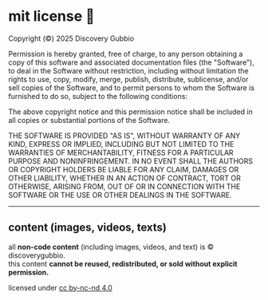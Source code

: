 # mit license  🚀

Copyright (©) 2025 Discovery Gubbio

Permission is hereby granted, free of charge, to any person obtaining a copy
of this software and associated documentation files (the "Software"), to deal
in the Software without restriction, including without limitation the rights
to use, copy, modify, merge, publish, distribute, sublicense, and/or sell
copies of the Software, and to permit persons to whom the Software is
furnished to do so, subject to the following conditions:

The above copyright notice and this permission notice shall be included in all
copies or substantial portions of the Software.

THE SOFTWARE IS PROVIDED "AS IS", WITHOUT WARRANTY OF ANY KIND, EXPRESS OR
IMPLIED, INCLUDING BUT NOT LIMITED TO THE WARRANTIES OF MERCHANTABILITY,
FITNESS FOR A PARTICULAR PURPOSE AND NONINFRINGEMENT. IN NO EVENT SHALL THE
AUTHORS OR COPYRIGHT HOLDERS BE LIABLE FOR ANY CLAIM, DAMAGES OR OTHER
LIABILITY, WHETHER IN AN ACTION OF CONTRACT, TORT OR OTHERWISE, ARISING FROM,
OUT OF OR IN CONNECTION WITH THE SOFTWARE OR THE USE OR OTHER DEALINGS IN THE
SOFTWARE.

---
## content (images, videos, texts)
all **non-code content** (including images, videos, and text) is © discoverygubbio.  
this content **cannot be reused, redistributed, or sold without explicit permission.**

licensed under [cc by-nc-nd 4.0](https://creativecommons.org/licenses/by-nc-nd/4.0/)
